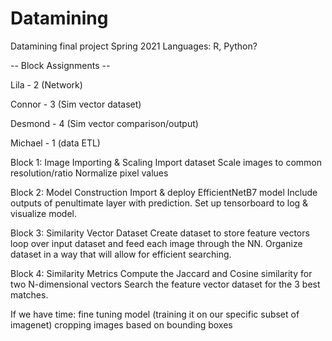 # Datamining
Datamining final project Spring 2021
Languages: R, Python?

-- Block Assignments --

Lila - 2 (Network)

Connor - 3 (Sim vector dataset)

Desmond - 4 (Sim vector comparison/output)

Michael - 1 (data ETL)

Block 1: Image Importing & Scaling
  Import dataset
  Scale images to common resolution/ratio
  Normalize pixel values
  
Block 2: Model Construction
  Import & deploy EfficientNetB7 model
  Include outputs of penultimate layer with prediction. 
  Set up tensorboard to log & visualize model.
  
Block 3: Similarity Vector Dataset
  Create dataset to store feature vectors
  loop over input dataset and feed each image through the NN.
  Organize dataset in a way that will allow for efficient searching.
  
Block 4: Similarity Metrics
  Compute the Jaccard and Cosine similarity for two N-dimensional vectors
  Search the feature vector dataset for the 3 best matches. 

If we have time:
  fine tuning model (training it on our specific subset of imagenet)
  cropping images based on bounding boxes
